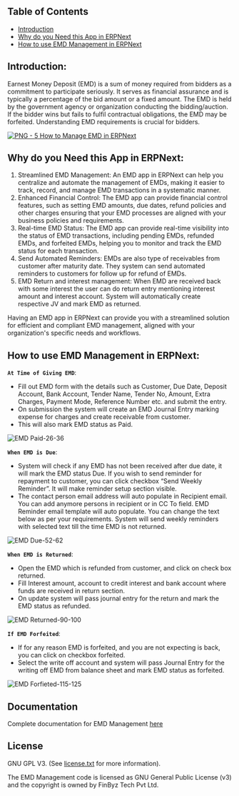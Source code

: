 ## Table of Contents
  - [Introduction](#introduction)
  - [Why do you Need this App in ERPNext](#why-do-you-need-this-app-in-erpnext)
  - [How to use EMD Management in ERPNext](#how-to-use-emd-management-in-erpnext)
  
  ## Introduction:
  Earnest Money Deposit (EMD) is a sum of money required from bidders as a commitment to participate seriously. It serves as financial assurance and is typically a percentage of the bid amount or a fixed amount. The EMD is held by the government agency or organization conducting the bidding/auction. If the bidder wins but fails to fulfil contractual obligations, the EMD may be forfeited. Understanding EMD requirements is crucial for bidders.
  
[![PNG - 5  How to Manage EMD in ERPNext](https://user-images.githubusercontent.com/18363620/233313402-17d55d15-0183-406f-b40e-ebd55f5699c3.png)](https://youtu.be/oArobHyygSQ)

  ## Why do you Need this App in ERPNext:
   1. Streamlined EMD Management: An EMD app in ERPNext can help you centralize and automate the management of EMDs, making it easier to track, record, and manage EMD transactions in a systematic manner.
   2. Enhanced Financial Control: The EMD app can provide financial control features, such as setting EMD amounts, due dates, refund policies and other charges ensuring that your EMD processes are aligned with your business policies and requirements.
   3. Real-time EMD Status: The EMD app can provide real-time visibility into the status of EMD transactions, including pending EMDs, refunded EMDs, and forfeited EMDs, helping you to monitor and track the EMD status for each transaction.
   4. Send Automated Reminders: EMDs are also type of receivables from customer after maturity date. They system can send automated reminders to customers for follow up for refund of EMDs.
   5. EMD Return and interest management: When EMD are received back with some interest the user can do return entry mentioning interest amount and interest account. System will automatically create respective JV and mark EMD as returned.

 Having an EMD app in ERPNext can provide you with a streamlined solution for efficient and compliant EMD management, aligned with your organization's specific needs and workflows.
 
 ## How to use EMD Management in ERPNext:
  **`At Time of Giving EMD`**:
  * Fill out EMD form with the details such as Customer, Due Date, Deposit Account, Bank Account, Tender Name, Tender No, Amount, Extra Charges, Payment Mode, Reference Number etc. and submit the entry. 
  * On submission the system will create an EMD Journal Entry marking expense for charges and create receivable from customer. 
  * This will also mark EMD status as Paid.

  ![EMD Paid-26-36](https://user-images.githubusercontent.com/18363620/233315309-290c26b3-83a6-450b-99b1-fe8c2b99d395.gif)

  **`When EMD is Due`**:
  * System will check if any EMD has not been received after due date, it will mark the EMD status Due.
If you wish to send reminder for repayment to customer, you can click checkbox “Send Weekly Reminder”. It will make reminder setup section visible.
  * The contact person email address will auto populate in Recipient email. You can add anymore persons in recipient or in CC To field. EMD Reminder email template will auto populate. You can change the text below as per your requirements.
System will send weekly reminders with selected text till the time EMD is not returned.

![EMD Due-52-62](https://user-images.githubusercontent.com/18363620/233315481-005534c0-05df-481a-b057-5a1a05356fb3.gif)


  **`When EMD is Returned`**:
  * Open the EMD which is refunded from customer, and click on check box returned. 
  * Fill Interest amount, account to credit interest and bank account where funds are received in return section.  
  * On update system will pass journal entry for the return and mark the EMD status as refunded.

![EMD Returned-90-100](https://user-images.githubusercontent.com/18363620/233315588-7c33dcb5-7c68-44ff-a3ca-56b9e4c619bc.gif)

   **`If EMD Forfeited`**:
   * If for any reason EMD is forfeited, and you are not expecting is back, you can click on checkbox forfeited. 
   * Select the write off account and system will pass Journal Entry for the writing off EMD from balance sheet and mark EMD status as forfeited.

![EMD Forfieted-115-125](https://user-images.githubusercontent.com/18363620/233315656-9e4b95b6-f7a9-4b5a-bcff-70f069e76137.gif)

## Documentation

Complete documentation for EMD Management [here](https://finbyz.tech/emd_management)

## License

GNU GPL V3. (See [license.txt](https://github.com/finbyz/emd_management/blob/main/license.txt) for more information).

The EMD Management code is licensed as GNU General Public License (v3) and the copyright is owned by FinByz Tech Pvt Ltd.

